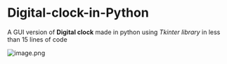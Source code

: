 # Digital-clock-in-Python
A GUI version of **Digital clock** made in python 
using _Tkinter library_ in less than 15 lines of code

![image.png](attachment:image.png)
